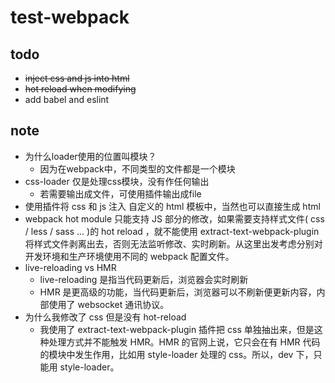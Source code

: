 # test-webpack

## todo
* <del>inject css and js into html</del>
* <del>hot reload when modifying</del>
* add babel and eslint

## note
* 为什么loader使用的位置叫模块？
  * 因为在webpack中，不同类型的文件都是一个模块
* css-loader 仅是处理css模块，没有作任何输出
  * 若需要输出成文件，可使用插件输出成file
* 使用插件将 css 和 js 注入 自定义的 html 模板中，当然也可以直接生成 html
* webpack hot module 只能支持 JS 部分的修改，如果需要支持样式文件( css / less / sass ... )的 hot reload ，就不能使用 extract-text-webpack-plugin 将样式文件剥离出去，否则无法监听修改、实时刷新。从这里出发考虑分别对开发环境和生产环境使用不同的 webpack 配置文件。
* live-reloading vs HMR
  * live-reloading 是指当代码更新后，浏览器会实时刷新
  * HMR 是更高级的功能，当代码更新后，浏览器可以不刷新便更新内容，内部使用了 websocket 通讯协议。
* 为什么我修改了 css 但是没有 hot-reload
  * 我使用了 extract-text-webpack-plugin 插件把 css 单独抽出来，但是这种处理方式并不能触发 HMR。HMR 的官网上说，它只会在有 HMR 代码的模块中发生作用，比如用 style-loader 处理的 css。所以，dev 下，只能用 style-loader。